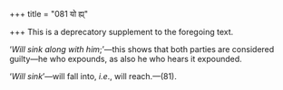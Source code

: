+++
title = "081 यो ह्य्"

+++
This is a deprecatory supplement to the foregoing text.

‘*Will sink along with him*;’—this shows that both parties are
considered guilty—he who expounds, as also he who hears it expounded.

‘*Will sink*’—will fall into, *i.e*., will reach.—(81).


